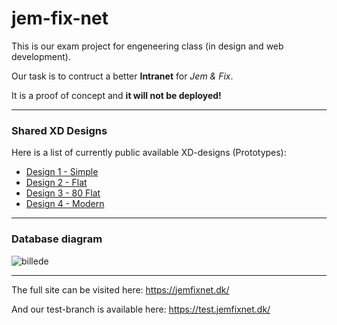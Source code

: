 # jem-fix-net
This is our exam project for engeneering class (in design and web development).

Our task is to contruct a better **Intranet** for _Jem &amp; Fix_.

It is a proof of concept and **it will not be deployed!**

---

### Shared XD Designs
Here is a list of currently public available XD-designs (Prototypes):
* [Design 1 - Simple](https://xd.adobe.com/view/1897c553-f8fb-4659-5594-ec647dad5cf7-6ea6/)
* [Design 2 - Flat](https://xd.adobe.com/view/f42684a5-052a-4882-4721-cfa34fd6d9e1-8217/)
* [Design 3 - 80 Flat](https://xd.adobe.com/view/95929ae4-134b-4cd5-7440-a8a412582086-e3a3/)
* [Design 4 - Modern](https://xd.adobe.com/view/bf84deaf-0601-4195-70be-f0f763edd1da-c9b5/)

---

### Database diagram
![billede](https://user-images.githubusercontent.com/10633478/76880885-a01f6e00-6878-11ea-9259-452e153eec49.png)

---

The full site can be visited here:
https://jemfixnet.dk/

And our test-branch is available here:
https://test.jemfixnet.dk/
